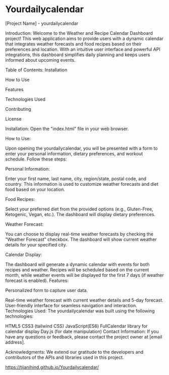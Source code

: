 # Yourdailycalendar
[Project Name] - yourdailycalendar

Introduction:
Welcome to the Weather and Recipe Calendar Dashboard project! This web application aims to provide users with a dynamic calendar that integrates weather forecasts and food recipes based on their preferences and location. With an intuitive user interface and powerful API integrations, this dashboard simplifies daily planning and keeps users informed about upcoming events.

Table of Contents:
Installation

How to Use

Features

Technologies Used

Contributing

License

Installation:
Open the "index.html" file in your web browser.

How to Use:

Upon opening the yourdailycalendar, you will be presented with a form to enter your personal information, dietary preferences, and workout schedule. Follow these steps:

Personal Information:

Enter your first name, last name, city, region/state, postal code, and country.
This information is used to customize weather forecasts and diet food based on your location.

Food Recipes:

Select your preferred diet from the provided options (e.g., Gluten-Free, Ketogenic, Vegan, etc.).
The dashboard will display dietary preferences.

Weather Forecast:

You can choose to display real-time weather forecasts by checking the "Weather Forecast" checkbox.
The dashboard will show current weather details  for your specified city.

Calendar Display:

The dashboard will generate a dynamic calendar with events for both recipes and weather.
Recipes will be scheduled based on the current month, while weather events will be displayed for the first 7 days (if weather forecast is enabled).
Features:

Personalized form to capture user data.

Real-time weather forecast with current weather details and 5-day forecast.
User-friendly interface for seamless navigation and interaction.
Technologies Used:
The yourdailycalendar was built using the following technologies:

HTML5
CSS3 (tailwind CSS)
JavaScript(ES6)
FullCalendar library for calendar display
Day.js (for date manipulation)
Contact Information:
If you have any questions or feedback, please contact the project owner at [email address].

Acknowledgments:
We extend our gratitude to the developers and contributors of the APIs and libraries used in this project.



https://tijanihind.github.io/Yourdailycalendar/
